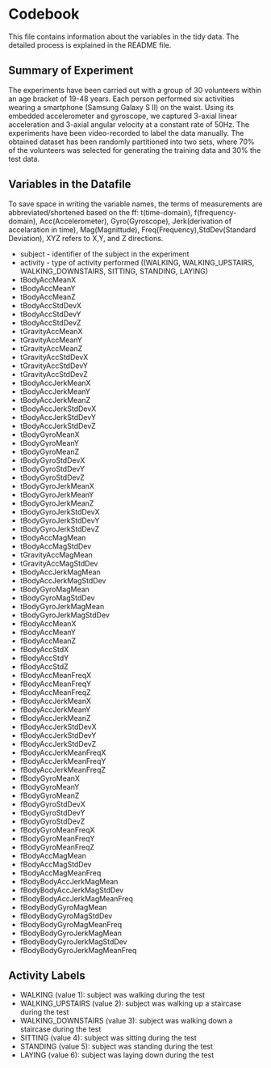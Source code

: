 # Codebook

This file contains information about the variables in the tidy data. 
The detailed process is explained in the README file. 

## Summary of Experiment
The experiments have been carried out with a group of 30 volunteers within an age bracket of 19-48 years. Each person performed six activities wearing a smartphone (Samsung Galaxy S II) on the waist. Using its embedded accelerometer and gyroscope, we captured 3-axial linear acceleration and 3-axial angular velocity at a constant rate of 50Hz. The experiments have been video-recorded to label the data manually. The obtained dataset has been randomly partitioned into two sets, where 70% of the volunteers was selected for generating the training data and 30% the test data. 

## Variables in the Datafile
To save space in writing the variable names, the terms of measurements are abbreviated/shortened based on the ff: t(time-domain), f(frequency-domain), Acc(Accelerometer), Gyro(Gyroscope), Jerk(derivation of accelaration in time), Mag(Magnittude), Freq(Frequency),StdDev(Standard Deviation), XYZ refers to X,Y, and Z directions. 
* subject - identifier of the subject in the experiment
* activity - type of activity performed ((WALKING, WALKING_UPSTAIRS, WALKING_DOWNSTAIRS, SITTING, STANDING, LAYING)
* tBodyAccMeanX
* tBodyAccMeanY
* tBodyAccMeanZ
* tBodyAccStdDevX
* tBodyAccStdDevY
* tBodyAccStdDevZ
* tGravityAccMeanX
* tGravityAccMeanY
* tGravityAccMeanZ
* tGravityAccStdDevX
* tGravityAccStdDevY
* tGravityAccStdDevZ
* tBodyAccJerkMeanX
* tBodyAccJerkMeanY
* tBodyAccJerkMeanZ
* tBodyAccJerkStdDevX
* tBodyAccJerkStdDevY
* tBodyAccJerkStdDevZ
* tBodyGyroMeanX
* tBodyGyroMeanY
* tBodyGyroMeanZ
* tBodyGyroStdDevX
* tBodyGyroStdDevY
* tBodyGyroStdDevZ
* tBodyGyroJerkMeanX
* tBodyGyroJerkMeanY
* tBodyGyroJerkMeanZ
* tBodyGyroJerkStdDevX
* tBodyGyroJerkStdDevY
* tBodyGyroJerkStdDevZ
* tBodyAccMagMean
* tBodyAccMagStdDev
* tGravityAccMagMean
* tGravityAccMagStdDev
* tBodyAccJerkMagMean
* tBodyAccJerkMagStdDev
* tBodyGyroMagMean
* tBodyGyroMagStdDev
* tBodyGyroJerkMagMean
* tBodyGyroJerkMagStdDev
* fBodyAccMeanX
* fBodyAccMeanY
* fBodyAccMeanZ
* fBodyAccStdX
* fBodyAccStdY
* fBodyAccStdZ
* fBodyAccMeanFreqX
* fBodyAccMeanFreqY
* fBodyAccMeanFreqZ
* fBodyAccJerkMeanX
* fBodyAccJerkMeanY
* fBodyAccJerkMeanZ
* fBodyAccJerkStdDevX
* fBodyAccJerkStdDevY
* fBodyAccJerkStdDevZ
* fBodyAccJerkMeanFreqX
* fBodyAccJerkMeanFreqY
* fBodyAccJerkMeanFreqZ
* fBodyGyroMeanX
* fBodyGyroMeanY
* fBodyGyroMeanZ
* fBodyGyroStdDevX
* fBodyGyroStdDevY
* fBodyGyroStdDevZ
* fBodyGyroMeanFreqX
* fBodyGyroMeanFreqY
* fBodyGyroMeanFreqZ
* fBodyAccMagMean
* fBodyAccMagStdDev
* fBodyAccMagMeanFreq
* fBodyBodyAccJerkMagMean
* fBodyBodyAccJerkMagStdDev
* fBodyBodyAccJerkMagMeanFreq
* fBodyBodyGyroMagMean
* fBodyBodyGyroMagStdDev
* fBodyBodyGyroMagMeanFreq
* fBodyBodyGyroJerkMagMean
* fBodyBodyGyroJerkMagStdDev
* fBodyBodyGyroJerkMagMeanFreq

## Activity Labels
* WALKING (value 1): subject was walking during the test
* WALKING_UPSTAIRS (value 2): subject was walking up a staircase during the test
* WALKING_DOWNSTAIRS (value 3): subject was walking down a staircase during the test
* SITTING (value 4): subject was sitting during the test
* STANDING (value 5): subject was standing during the test
* LAYING (value 6): subject was laying down during the test